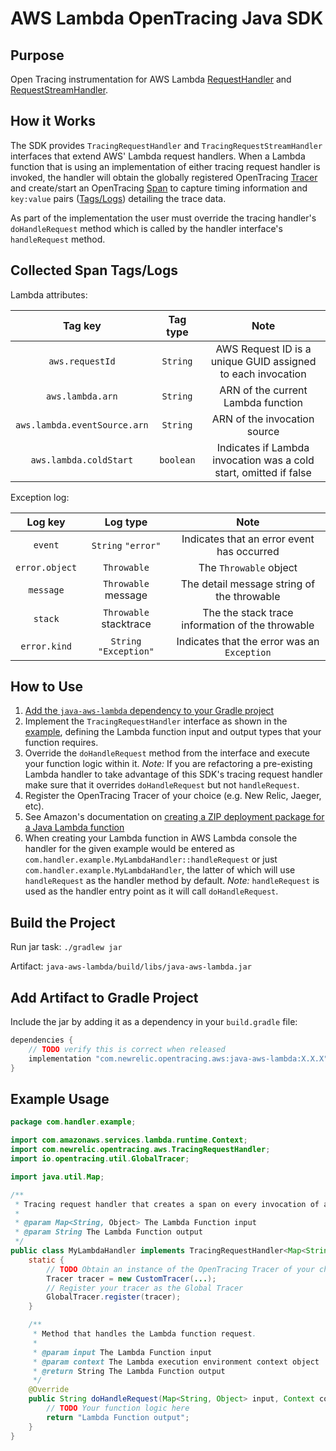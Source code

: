 # AWS Lambda OpenTracing Java SDK

## Purpose

Open Tracing instrumentation for AWS Lambda [RequestHandler](https://github.com/aws/aws-lambda-java-libs/blob/master/aws-lambda-java-core/src/main/java/com/amazonaws/services/lambda/runtime/RequestHandler.java) and [RequestStreamHandler](https://github.com/aws/aws-lambda-java-libs/blob/master/aws-lambda-java-core/src/main/java/com/amazonaws/services/lambda/runtime/RequestStreamHandler.java).

## How it Works

The SDK provides `TracingRequestHandler` and `TracingRequestStreamHandler` interfaces that extend AWS' Lambda request handlers. When a Lambda function that is using an implementation of either tracing request handler is invoked, the handler will obtain the globally registered OpenTracing [Tracer](https://opentracing.io/docs/overview/tracers/) and create/start an OpenTracing [Span](https://opentracing.io/docs/overview/spans/) to capture timing information and `key:value` pairs ([Tags/Logs](https://opentracing.io/docs/overview/tags-logs-baggage/)) detailing the trace data.

As part of the implementation the user must override the tracing handler's `doHandleRequest` method which is called by the handler interface's `handleRequest` method.

## Collected Span Tags/Logs

Lambda attributes:

| Tag key                          | Tag type  |                        Note                                       |
| :------------------------------: | :-------: | :---------------------------------------------------------------: |
| `aws.requestId`                  | `String`  | AWS Request ID is a unique GUID assigned to each invocation       |
| `aws.lambda.arn`                 | `String`  | ARN of the current Lambda function                                |
| `aws.lambda.eventSource.arn`     | `String`  | ARN of the invocation source                                      |
| `aws.lambda.coldStart`           | `boolean` | Indicates if Lambda invocation was a cold start, omitted if false |

Exception log:

| Log key        | Log type                |                        Note                      |
| :------------: | :---------------------: | :----------------------------------------------: |
| `event`        | `String` `"error"`      | Indicates that an error event has occurred       |
| `error.object` | `Throwable`             | The `Throwable` object                           |
| `message`      | `Throwable` message     | The detail message string of the throwable       |
| `stack`        | `Throwable` stacktrace  | The the stack trace information of the throwable |
| `error.kind`   | `String` `"Exception"`  | Indicates that the error was an `Exception`      |

## How to Use

1. [Add the `java-aws-lambda` dependency to your Gradle project](#add-artifact-to-gradle-project)
2. Implement the `TracingRequestHandler` interface as shown in the [example](#example-usage), defining the Lambda function input and output types that your function requires.
3. Override the `doHandleRequest` method from the interface and execute your function logic within it. *Note:* If you are refactoring a pre-existing Lambda handler to take advantage of this SDK's tracing request handler make sure that it overrides `doHandleRequest` but not `handleRequest`.
4. Register the OpenTracing Tracer of your choice (e.g. New Relic, Jaeger, etc).
5. See Amazon's documentation on [creating a ZIP deployment package for a Java Lambda function](https://docs.aws.amazon.com/lambda/latest/dg/create-deployment-pkg-zip-java.html)
6. When creating your Lambda function in AWS Lambda console the handler for the given example would be entered as `com.handler.example.MyLambdaHandler::handleRequest` or just `com.handler.example.MyLambdaHandler`, the latter of which will use `handleRequest` as the handler method by default. *Note:* `handleRequest` is used as the handler entry point as it will call `doHandleRequest`.

## Build the Project

Run jar task: `./gradlew jar`

Artifact: `java-aws-lambda/build/libs/java-aws-lambda.jar`

## Add Artifact to Gradle Project

Include the jar by adding it as a dependency in your `build.gradle` file:

```groovy
dependencies {
    // TODO verify this is correct when released
    implementation "com.newrelic.opentracing.aws:java-aws-lambda:X.X.X"
}
```

## Example Usage

```java
package com.handler.example;

import com.amazonaws.services.lambda.runtime.Context;
import com.newrelic.opentracing.aws.TracingRequestHandler;
import io.opentracing.util.GlobalTracer;

import java.util.Map;

/**
 * Tracing request handler that creates a span on every invocation of a Lambda.
 *
 * @param Map<String, Object> The Lambda Function input
 * @param String The Lambda Function output
 */
public class MyLambdaHandler implements TracingRequestHandler<Map<String, Object>, String> {
    static {
        // TODO Obtain an instance of the OpenTracing Tracer of your choice
        Tracer tracer = new CustomTracer(...);
        // Register your tracer as the Global Tracer
        GlobalTracer.register(tracer);
    }

    /**
     * Method that handles the Lambda function request.
     *
     * @param input The Lambda Function input
     * @param context The Lambda execution environment context object
     * @return String The Lambda Function output
     */
    @Override
    public String doHandleRequest(Map<String, Object> input, Context context) {
        // TODO Your function logic here
        return "Lambda Function output";
    }
}
```
